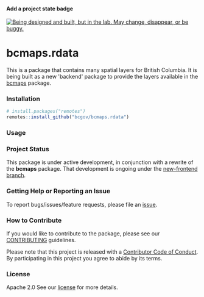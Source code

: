 <!-- README.md is generated from README.Rmd. Please edit that file -->
#### Add a project state badge

<a rel="Exploration" href="https://github.com/BCDevExchange/docs/blob/master/discussion/projectstates.md"><img alt="Being designed and built, but in the lab. May change, disappear, or be buggy." style="border-width:0" src="https://assets.bcdevexchange.org/images/badges/exploration.svg" title="Being designed and built, but in the lab. May change, disappear, or be buggy." /></a>

bcmaps.rdata
============

This is a package that contains many spatial layers for British Columbia. It is being built as a new 'backend' package to provide the layers available in the [bcmaps](https://github.com/bcgov/bcmaps) package.

### Installation

``` r
# install.packages("remotes")
remotes::install_github("bcgov/bcmaps.rdata")
```

### Usage

### Project Status

This package is under active development, in conjunction with a rewrite of the **bcmaps** package. That development is ongoing under the [new-frontend branch](https://github.com/bcgov/bcmaps/tree/new-frontend).

### Getting Help or Reporting an Issue

To report bugs/issues/feature requests, please file an [issue](https://github.com/bcgov/%3Cpkg-name%3E/issues/).

### How to Contribute

If you would like to contribute to the package, please see our [CONTRIBUTING](CONTRIBUTING.md) guidelines.

Please note that this project is released with a [Contributor Code of Conduct](CODE_OF_CONDUCT.md). By participating in this project you agree to abide by its terms.

### License

Apache 2.0 See our [license](LICENSE) for more details.
